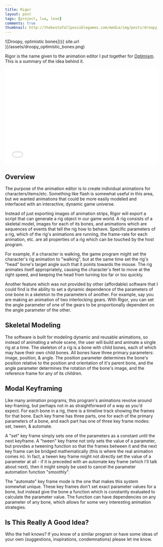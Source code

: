 ```yaml
---
title: Rigor
layout: post
tags: [project, lua, love]
comments: true
thumbnail: http://thebestofallpossiblegames.com/media/img/posts/droopy_optimistic_bones.png
---
```


![Droopy, optimistic bones]({{ site.url }}/assets/droopy_optimistic_bones.png)

Rigor is the name given to the animation editor I put together for [Optimism](http://thebestofallpossiblegames.com). This is a summary of the idea behind it.

<iframe width="100%" height="315" src="//www.youtube.com/embed/mD6fc2aANv0" frameborder="0" allowfullscreen></iframe>

## Overview
The purpose of the animation editor is to create individual animations for characters/items/etc. Something like flash is somewhat useful in this area, but we wanted animations that could be more easily modeled and interfaced with an interactive, dynamic game universe.

Instead of just exporting images of animation strips, Rigor will export a script that can generate a rig object in our game world. A rig consists of a skeletal model, images for each of its bones, and animations which are sequences of events that tell the rig how to behave. Specific parameters of a rig, which of the rig's animations are running, the frame-rate for each animation, etc. are all properties of a rig which can be touched by the host program.

For example, if a character is walking, the game program might set the character's rig animation to "walking", but at the same time set the rig's "head" bone's target angle such that it points towards the mouse. The rig animates itself appropriately, causing the character's feet to move at the right speed, and keeping the head from turning too far or too quickly.

Another feature which was not provided by other (affordable) software that I could find is the ability to set a dynamic dependence of the parameters of one bone in a skeleton to the parameters of another. For example, say you are making an animation of two interlocking gears. With Rigor, you can set the angle parameter of one of the gears to be proportionally dependent on the angle parameter of the other.

## Skeletal Modeling
The software is built for modeling dynamic and reusable animations, so instead of animating a whole scene, the user will build and animate a single rig at a time. The skeleton of a rig is a bone with child bones, each of which may have their own child bones. All bones have three primary parameters: image, position, & angle. The position parameter determines the bone's position relative to the position and orientation of it's parent bone, and the angle parameter determines the rotation of the bone's image, and the reference frame for any of its children.

## Modal Keyframing
Like many animation programs, this program's animations revolve around key-framing, but perhaps not in as straightforward of a way as you'd expect. For each bone in a rig, there is a timeline track showing the frames for that bone. Each key frame has three parts, one for each of the primary parameters of a bone, and each part has one of three key frame modes: set, tween, & automate.

A "set" key frame simply sets one of the parameters as a constant until the next keyframe. A "tween" key frame not only sets the value of a parameter, but provides a tweening function so that the frames between it and the next key frame can be bridged mathematically (this is where the real animation comes in). In fact, a tween key frame might not directly set the value of a parameter at all - if it is preceded with an automate key frame (which I'll talk about next), then it might simply be used to cancel the parameter automation function "smoothly".

The "automate" key frame mode is the one that makes this system somewhat unique. These key frames don't set exact parameter values for a bone, but instead give the bone a function which is constantly evaluated to calculate the parameter value. The function can have dependencies on any parameter of any bone, which allows for some very interesting animation strategies.

## Is This Really A Good Idea?
Who the hell knows? If you know of a similar program or have some ideas of your own (suggestions, inspirations, condemnations) please let me know.
